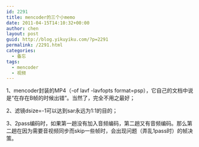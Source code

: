 ```yaml
---
id: 2291
title: mencoder的三个小memo
date: 2011-04-15T14:10:32+00:00
author: chen
layout: post
guid: http://blog.yikuyiku.com/?p=2291
permalink: /2291.html
categories:
  - 备忘
tags:
  - mencoder
  - 视频
---
```

1、mencoder封装的MP4（-of lavf -lavfopts format=psp），它自己的文档中说是“在存在B帧的时候出错”。当然了，完全不用之最好；

2、滤镜dsize=-1可以达到sar永远为1:1的目的；

3、2pass编码时，如果第一趟没有加入音频编码，第二趟又有音频编码。那么第二趟在因为需要音视频同步而skip一些帧时，会出现问题（弄乱1pass时）的帧决策。